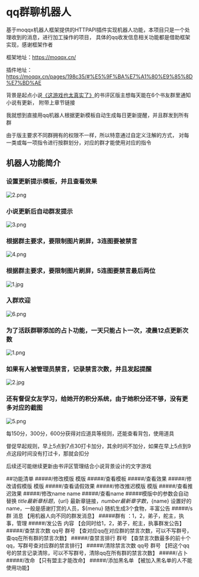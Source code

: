 # qq群聊机器人
基于moqqx机器人框架提供的HTTPAPI插件实现机器人功能，本项目只是一个处理收到的消息，进行加工操作的项目，
具体的qq收发信息相关功能都是借助框架实现，感谢框架作者

框架地址：https://moqqx.cn/

插件地址：https://moqqx.cn/pages/198c35/#%E5%9F%BA%E7%A1%80%E9%85%8D%E7%BD%AE

背景是起点小说[《这游戏也太真实了》](https://book.qidian.com/info/1029391348/)的书评区版主想每天能在6个书友群里通知小说有更新，
附带上章节链接

我就想到直接用qq机器人根据更新模板自动生成每日更新提醒，并且群发到所有群

由于版主要求不同群拥有的权限不一样，所以特意通过自定义注解的方式，
对每一类或每一项指令进行按群划分，对应的群才能使用对应的指令

## 机器人功能简介

### 设置更新提示模板，并且查看效果

![2.png](https://s2.loli.net/2022/07/23/GjnvxQDi5wYoZkt.png)

### 小说更新后自动群发提示

![3.png](https://s2.loli.net/2022/07/23/9ZqgGhNpdQ3jiUb.png)

### 根据群主要求，要限制图片刷屏，3连图要被禁言

![4.png](https://s2.loli.net/2022/07/23/PBt6JGsuabHyNAQ.png)

### 根据群主要求，要限制图片刷屏，5连图要禁言最后两位

![1.jpg](https://s2.loli.net/2022/07/23/QtxhvMP63jNg1pq.jpg)

### 入群欢迎

![6.png](https://s2.loli.net/2022/07/23/psjHQTP7RdNYOD2.png)

### 为了活跃群聊添加的占卜功能，一天只能占卜一次，凌晨12点更新次数

![1.png](https://s2.loli.net/2022/07/23/utMzSQ92FimCPT3.png)

### 如果有人被管理员禁言，记录禁言次数，并且发起提醒

![2.jpg](https://s2.loli.net/2022/08/03/W1kFAdujaJSvhLZ.jpg)

### 还有督促女友学习，给她开的积分系统，由于她积分还不够，没有更多对应的截图

![5.png](https://s2.loli.net/2022/07/23/c2t5ATUOZoKHfQN.png)

每150分，300分，600分获得对应道具等规则，还能查看背包，使用道具

督促早起规则，早上5点到7点30打卡加分，其余时间不加分，如果在早上5点到9点这段时间没有打过卡，那就会扣分

后续还可能继续更新由书评区管理结合小说背景设计的文字游戏

##功能清单
#####/修改模版 模版
#####/查看模板
#####/查看效果
#####/修改请假模版 模版
#####/查看请假效果 
#####/修改推迟模版 模版
#####/查看推迟效果
#####/修改name name
#####/查看name
#####模版中的参数会自动替换
${title} 最新章标题，${url} 最新章链接，${number} 最新章字数，${name} 设置好的name，一般是感谢打赏的人员，${menu} 随机生成3个食物，丰富公告
#####/s 群 消息  【用机器人向不同的群发消息】
#####群有 ：1，2，弟子，舵主，执事，管理
#####/发公告 内容 【会同时给1，2，弟子，舵主，执事群发公告】
#####/查禁言次数 qq号 群号 【查对应qq在对应群的禁言次数，可以不写群号，查qq在所有群的禁言次数】
#####/查禁言排行 群号 【查禁言次数最多的前十个qq，写群号查对应群的禁言排行】
#####/清除禁言次数 qq号 群号 【把这个qq号的禁言记录清除，可以不写群号，清除qq在所有群的禁言次数】
#####/占卜
#####/改命  【只有盟主才能改命】
#####/添加黑名单 【被加入黑名单的人不能使用功能】